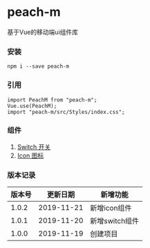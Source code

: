 # peach-m
基于Vue的移动端ui组件库  

### 安装
```
npm i --save peach-m
```

### 引用
```
import PeachM from "peach-m";
Vue.use(PeachM);
import "peach-m/src/Styles/index.css";
```

### 组件
1. [Switch 开关](./md/SWITCH.md)
2. [Icon 图标](./md/ICON.md)

### 版本记录
|  版本号   | 更新日期  | 新增功能  |
|  ----  | ----  | ----  |
| 1.0.2  | 2019-11-21 | 新增icon组件 |
| 1.0.1  | 2019-11-20 | 新增switch组件 |
| 1.0.0  | 2019-11-19 | 创建项目 |
